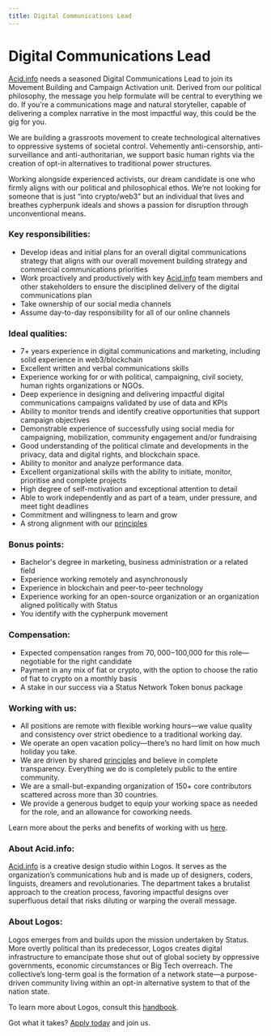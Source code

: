 ```yaml
---
title: Digital Communications Lead
---
```


# Digital Communications Lead

[Acid.info](http://Acid.info) needs a seasoned Digital Communications Lead to join its Movement Building and Campaign Activation unit. Derived from our political philosophy, the message you help formulate will be central to everything we do. If you’re a communications mage and natural storyteller, capable of delivering a complex narrative in the most impactful way, this could be the gig for you. 

We are building a grassroots movement to create technological alternatives to oppressive systems of societal control. Vehemently anti-censorship, anti-surveillance and anti-authoritarian, we support basic human rights via the creation of opt-in alternatives to traditional power structures.

Working alongside experienced activists, our dream candidate is one who firmly aligns with our political and philosophical ethos. We’re not looking for someone that is just “into crypto/web3” but an individual that lives and breathes cypherpunk ideals and shows a passion for disruption through unconventional means. 

### Key responsibilities:

- Develop ideas and initial plans for an overall digital communications strategy that aligns with our overall movement building strategy and commercial communications priorities
- Work proactively and productively with key [Acid.info](http://Acid.info) team members and other stakeholders to ensure the disciplined delivery of the digital communications plan
- Take ownership of our social media channels
- Assume day-to-day responsibility for all of our online channels

### Ideal qualities:

- 7+ years experience in digital communications and marketing, including solid experience in web3/blockchain
- Excellent written and verbal communications skills
- Experience working for or with political, campaigning, civil society, human rights organizations or NGOs.
- Deep experience in designing and delivering impactful digital communications campaigns validated by use of data and KPIs
- Ability to monitor trends and identify creative opportunities that support campaign objectives
- Demonstrable experience of successfully using social media for campaigning, mobilization, community engagement and/or fundraising
- Good understanding of the political climate and developments in the privacy, data and digital rights, and blockchain space.
- Ability to monitor and analyze performance data.
- Excellent organizational skills with the ability to initiate, monitor, prioritise and complete projects
- High degree of self-motivation and exceptional attention to detail
- Able to work independently and as part of a team, under pressure, and meet tight deadlines
- Commitment and willingness to learn and grow
- A strong alignment with our [principles](https://status.im/about/#our-principles)

### Bonus points:

- Bachelor's degree in marketing, business administration or a related field
- Experience working remotely and asynchronously
- Experience in blockchain and peer-to-peer technology
- Experience working for an open-source organization or an organization aligned politically with Status
- You identify with the cypherpunk movement

### Compensation:

- Expected compensation ranges from $70,000-$100,000 for this role—negotiable for the right candidate
- Payment in any mix of fiat or crypto, with the option to choose the ratio of fiat to crypto on a monthly basis
- A stake in our success via a Status Network Token bonus package

### Working with us:

- All positions are remote with flexible working hours—we value quality and consistency over strict obedience to a traditional working day.
- We operate an open vacation policy—there’s no hard limit on how much holiday you take.
- We are driven by shared [principles](https://our.status.im/our-principles/) and believe in complete transparency. Everything we do is completely public to the entire community.
- We are a small-but-expanding organization of 150+ core contributors scattered across more than 30 countries.
- We provide a generous budget to equip your working space as needed for the role, and an allowance for coworking needs.

Learn more about the perks and benefits of working with us [here](https://status.im/our_team/perks_benefits.html). 

### About Acid.info:

[Acid.info](http://Acid.info) is a creative design studio within Logos. It serves as the organization’s communications hub and is made up of designers, coders, linguists, dreamers and revolutionaries. The department takes a brutalist approach to the creation process, favoring impactful designs over superfluous detail that risks diluting or warping the overall message.  

### About Logos:

Logos emerges from and builds upon the mission undertaken by Status. More overtly political than its predecessor, Logos creates digital infrastructure to emancipate those shut out of global society by oppressive governments, economic circumstances or Big Tech overreach. The collective’s long-term goal is the formation of a network state—a purpose-driven community living within an opt-in alternative system to that of the nation state.  

To learn more about Logos, consult this [handbook](https://github.com/acid-info/public-assets/blob/master/logos-manual.pdf). 

Got what it takes? [Apply today](https://grnh.se/74e626161us) and join us.